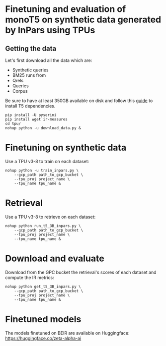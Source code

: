 # Finetuning and evaluation of monoT5 on synthetic data generated by InPars using TPUs 

## Getting the data

Let's first download all the data which are:

* Synthetic queries
* BM25 runs from
* Qrels
* Queries
* Corpus
  
Be sure to have at least 350GB available on disk and follow this [guide](https://github.com/castorini/pygaggle/blob/master/docs/experiments-monot5-tpu.md#setup-environment-on-vm) to install T5 dependencies.

```
pip install -U pyserini
pip install wget ir-measures
cd tpu/
nohup python -u download_data.py &
```

# Finetuning on synthetic data
Use a TPU v3-8 to train on each dataset:
```
nohup python -u train_inpars.py \
    --gcp_path path_to_gcp_bucket \
    --tpu_proj project_name \
    --tpu_name tpu_name &
```

# Retrieval
Use a TPU v3-8 to retrieve on each dataset:
```
nohup python run_t5_3B_inpars.py \
    --gcp_path path_to_gcp_bucket \
    --tpu_proj project_name \
    --tpu_name tpu_name &
```

# Download and evaluate

Download from the GPC bucket the retrieval's scores of each dataset and compute the IR metrics:
```
nohup python get_t5_3B_inpars.py \
    --gcp_path path_to_gcp_bucket \
    --tpu_proj project_name \
    --tpu_name tpu_name &
```

# Finetuned models
The models finetuned on BEIR are available on Huggingface:
https://huggingface.co/zeta-alpha-ai
